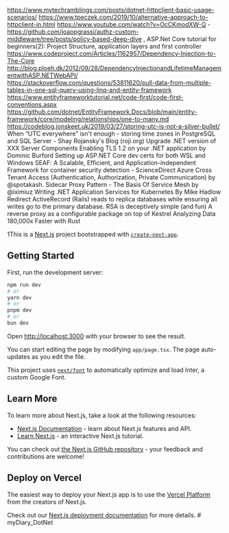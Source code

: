 
https://www.mytechramblings.com/posts/dotnet-httpclient-basic-usage-scenarios/
https://www.tpeczek.com/2019/10/alternative-approach-to-httpclient-in.html
https://www.youtube.com/watch?v=OcCKmodXW-Q - 
https://github.com/joaopgrassi/authz-custom-middleware/tree/posts/policy-based-deep-dive ,
ASP.Net Core tutorial for beginners(2): Project Structure, application layers and first controller
https://www.codeproject.com/Articles/1162957/Dependency-Injection-to-The-Core
http://blog.ploeh.dk/2012/09/28/DependencyInjectionandLifetimeManagementwithASP.NETWebAPI/
https://stackoverflow.com/questions/53811620/pull-data-from-multiple-tables-in-one-sql-query-using-linq-and-entity-framework
https://www.entityframeworktutorial.net/code-first/code-first-conventions.aspx
https://github.com/dotnet/EntityFramework.Docs/blob/main/entity-framework/core/modeling/relationships/one-to-many.md
https://codeblog.jonskeet.uk/2019/03/27/storing-utc-is-not-a-silver-bullet/
When “UTC everywhere” isn't enough - storing time zones in PostgreSQL and SQL Server - Shay Rojansky's Blog (roji.org)
Upgrade .NET version of XXX Server Components
Enabling TLS 1.2 on your .NET application by Dominic Burford
Setting up ASP.NET Core dev certs for both WSL and Windows
SEAF: A Scalable, Efficient, and Application-independent Framework for container security detection - ScienceDirect
Azure Cross Tenant Access (Authentication, Authorization, Private Communication) by @spotakash.
Sidecar Proxy Pattern - The Basis Of Service Mesh by @iximiuz
Writing .NET Application Services for Kubernetes By Mike Hadlow
Redirect ActiveRecord (Rails) reads to replica databases while ensuring all writes go to the primary database.
RSA is deceptively simple (and fun)
A reverse proxy as a configurable package on top of Kestrel
Analyzing Data 180,000x Faster with Rust


1This is a [Next.js](https://nextjs.org/) project bootstrapped with [`create-next-app`](https://github.com/vercel/next.js/tree/canary/packages/create-next-app).

## Getting Started

First, run the development server:

```bash
npm run dev
# or
yarn dev
# or
pnpm dev
# or
bun dev
```

Open [http://localhost:3000](http://localhost:3000) with your browser to see the result.

You can start editing the page by modifying `app/page.tsx`. The page auto-updates as you edit the file.

This project uses [`next/font`](https://nextjs.org/docs/basic-features/font-optimization) to automatically optimize and load Inter, a custom Google Font.

## Learn More

To learn more about Next.js, take a look at the following resources:

- [Next.js Documentation](https://nextjs.org/docs) - learn about Next.js features and API.
- [Learn Next.js](https://nextjs.org/learn) - an interactive Next.js tutorial.

You can check out [the Next.js GitHub repository](https://github.com/vercel/next.js/) - your feedback and contributions are welcome!

## Deploy on Vercel

The easiest way to deploy your Next.js app is to use the [Vercel Platform](https://vercel.com/new?utm_medium=default-template&filter=next.js&utm_source=create-next-app&utm_campaign=create-next-app-readme) from the creators of Next.js.

Check out our [Next.js deployment documentation](https://nextjs.org/docs/deployment) for more details.
#   m y D i a r y _ D o t N e t 
 
 
